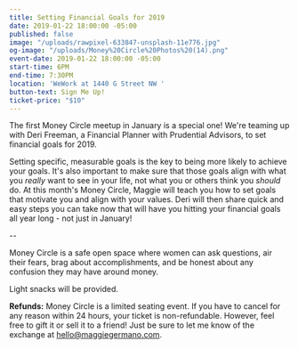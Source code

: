 ```yaml
---
title: Setting Financial Goals for 2019
date: 2019-01-22 18:00:00 -05:00
published: false
image: "/uploads/rawpixel-633847-unsplash-11e776.jpg"
og-image: "/uploads/Money%20Circle%20Photos%20(14).png"
event-date: 2019-01-22 18:00:00 -05:00
start-time: 6PM
end-time: 7:30PM
location: 'WeWork at 1440 G Street NW '
button-text: Sign Me Up!
ticket-price: "$10"
---
```


The first Money Circle meetup in January is a special one! We're teaming up with Deri Freeman, a Financial Planner with Prudential Advisors, to set financial goals for 2019.

Setting specific, measurable goals is the key to being more likely to achieve your goals. It's also important to make sure that those goals align with what you *really* want to see in your life, not what you or others think you *should* do. At this month's Money Circle, Maggie will teach you how to set goals that motivate you and align with your values. Deri will then share quick and easy steps you can take now that will have you hitting your financial goals all year long - not just in January!

--

Money Circle is a safe open space where women can ask questions, air their fears, brag about accomplishments, and be honest about any confusion they may have around money.

Light snacks will be provided.

**Refunds:** Money Circle is a limited seating event. If you have to cancel for any reason within 24 hours, your ticket is non-refundable. However, feel free to gift it or sell it to a friend! Just be sure to let me know of the exchange at [hello@maggiegermano.com](mailto:hello@maggiegermano.com).